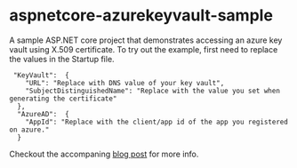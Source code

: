 # aspnetcore-azurekeyvault-sample
A sample ASP.NET core project that demonstrates accessing an azure key vault using X.509 certificate. 
To try out the example, first need to replace the values in the Startup file. 

```
 "KeyVault":  {
    "URL": "Replace with DNS value of your key vault",
    "SubjectDistinguishedName": "Replace with the value you set when generating the certificate"
  }, 
  "AzureAD":  {
    "AppId": "Replace with the client/app id of the app you registered on azure."
  }
```

Checkout the accompaning [blog post](https://www.taithienbo.com/access-azure-key-vault-from-an-aspnetcore-app-on-iis-using-x509-certificate/) for more info. 
